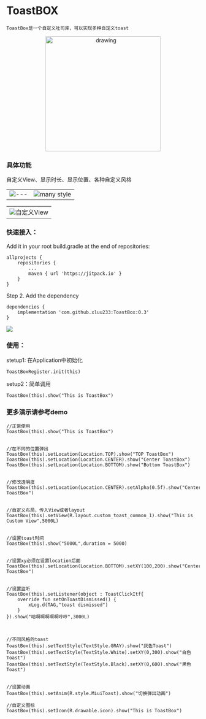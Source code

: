 # ToastBOX


```
ToastBox是一个自定义吐司库，可以实现多种自定义toast
```

<div align=center>
<img src="https://github.com/xluu233/ToastBox/blob/master/img/box%20(1).jpg" alt="drawing" width="300"/>
</div>




### 具体功能

自定义View、显示时长、显示位置、各种自定义风格


<table>
    <tr>
        <td ><center><img src="https://github.com/xluu233/ToastBox/blob/master/img/box%20(2).jpg">---</center></td>
        <td ><center><img src="https://github.com/xluu233/ToastBox/blob/master/img/box%20(3).jpg">many style</center></td>
    </tr>
</table>

<table>
    <tr>
        <td ><center><img src="https://github.com/xluu233/ToastBox/blob/master/img/box%20(4).jpg">自定义View</center></td>
    </tr>
</table>

### 快速接入：

Add it in your root build.gradle at the end of repositories:

	allprojects {
		repositories {
			...
			maven { url 'https://jitpack.io' }
		}
	}

Step 2. Add the dependency

	dependencies {
	    implementation 'com.github.xluu233:ToastBox:0.3'
	}

[![](https://jitpack.io/v/xluu233/ToastBox.svg)](https://jitpack.io/#xluu233/ToastBox)

### 使用：

stetup1: 在Application中初始化

```
ToastBoxRegister.init(this)

```

setup2：简单调用

```
ToastBox(this).show("This is ToastBox")
```

### 更多演示请参考demo


```
//正常使用
ToastBox(this).show("This is ToastBox")


//在不同的位置弹出
ToastBox(this).setLocation(Location.TOP).show("TOP ToastBox")
ToastBox(this).setLocation(Location.CENTER).show("Center ToastBox")
ToastBox(this).setLocation(Location.BOTTOM).show("Bottom ToastBox")


//修改透明度
ToastBox(this).setLocation(Location.CENTER).setAlpha(0.5f).show("Center ToastBox")


//自定义布局，传入View或者layout
ToastBox(this).setView(R.layout.custom_toast_common_1).show("This is Custom View",5000L)


//设置toast时间
ToastBox(this).show("5000L",duration = 5000)


//设置xy必须在设置location后面
ToastBox(this).setLocation(Location.BOTTOM).setXY(100,200).show("Center ToastBox")


//设置监听
ToastBox(this).setListener(object : ToastClickItf{
    override fun setOnToastDismissed() {
        xLog.d(TAG,"toast dismissed")
    }
}).show("哈啊啊啊啊啊哼哼",3000L)



//不同风格的toast
ToastBox(this).setTextStyle(TextStyle.GRAY).show("灰色Toast")
ToastBox(this).setTextStyle(TextStyle.White).setXY(0,300).show("白色Toast")
ToastBox(this).setTextStyle(TextStyle.Black).setXY(0,600).show("黑色Toast")


//设置动画
ToastBox(this).setAnim(R.style.MiuiToast).show("切换弹出动画")

//自定义图标
ToastBox(this).setIcon(R.drawable.icon).show("This is ToastBox")
```
